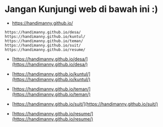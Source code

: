 # Jangan Kunjungi web di bawah ini :)

* https://handimanny.github.io/

```
https://handimanny.github.io/desa/
https://handimanny.github.io/kuntul/
https://handimanny.github.io/teman/
https://handimanny.github.io/suit/
https://handimanny.github.io/resume/
```
* [https://handimanny.github.io/desa/](https://handimanny.github.io/desa/)

* [https://handimanny.github.io/kuntul/](https://handimanny.github.io/kuntul/)

* [https://handimanny.github.io/teman/](https://handimanny.github.io/teman/)

* [https://handimanny.github.io/suit/](https://handimanny.github.io/suit/)

* [https://handimanny.github.io/resume/](https://handimanny.github.io/resume/)
